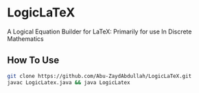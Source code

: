 # LogicLaTeX
A Logical Equation Builder for LaTeX: Primarily for use In Discrete Mathematics

## How To Use
```bash 
git clone https://github.com/Abu-ZaydAbdullah/LogicLaTeX.git
javac LogicLatex.java && java LogicLatex
```
